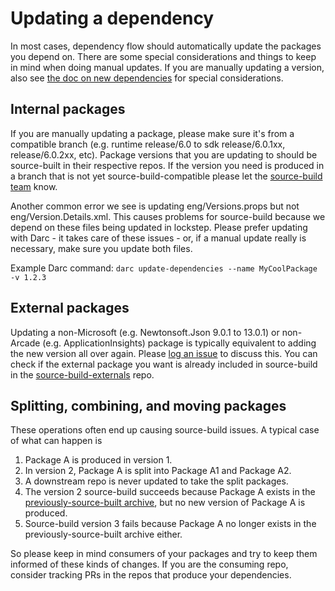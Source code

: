 # Updating a dependency

In most cases, dependency flow should automatically update the packages you depend on.  There are some special considerations and things to keep in mind when doing manual updates.  If you are manually updating a version, also see [the doc on new dependencies](new-dependencies.md) for special considerations.

## Internal packages

If you are manually updating a package, please make sure it's from a compatible branch (e.g. runtime release/6.0 to sdk release/6.0.1xx, release/6.0.2xx, etc).  Package versions that you are updating to should be source-built in their respective repos.  If the version you need is produced in a branch that is not yet source-build-compatible please let the [source-build team](https://github.com/orgs/dotnet/teams/source-build-internal) know.

Another common error we see is updating eng/Versions.props but not eng/Version.Details.xml.  This causes problems for source-build because we depend on these files being updated in lockstep.  Please prefer updating with Darc - it takes care of these issues - or, if a manual update really is necessary, make sure you update both files.

Example Darc command:
`darc update-dependencies --name MyCoolPackage -v 1.2.3`

## External packages

Updating a non-Microsoft (e.g. Newtonsoft.Json 9.0.1 to 13.0.1) or non-Arcade (e.g. ApplicationInsights) package is typically equivalent to adding the new version all over again.  Please [log an issue](https://github.com/dotnet/source-build/issues/new/choose) to discuss this.  You can check if the external package you want is already included in source-build in the [source-build-externals](https://github.com/dotnet/source-build-externals) repo.

## Splitting, combining, and moving packages

These operations often end up causing source-build issues.  A typical case of what can happen is
1. Package A is produced in version 1.
2. In version 2, Package A is split into Package A1 and Package A2.
3. A downstream repo is never updated to take the split packages.
4. The version 2 source-build succeeds because Package A exists in the [previously-source-built archive](build-info.md#Single-version_and_single-RID_build), but no new version of Package A is produced.
5. Source-build version 3 fails because Package A no longer exists in the previously-source-built archive either.


So please keep in mind consumers of your packages and try to keep them informed of these kinds of changes.  If you are the consuming repo, consider tracking PRs in the repos that produce your dependencies.